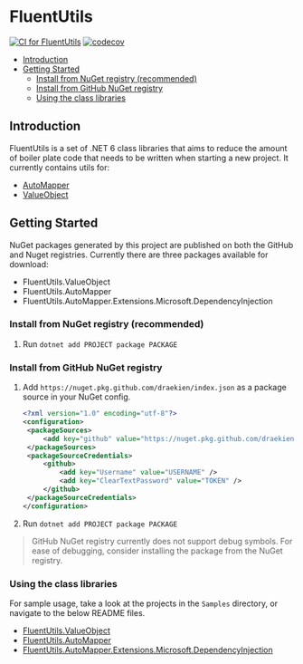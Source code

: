 # FluentUtils

[![CI for FluentUtils](https://github.com/draekien/Draekien.FluentUtils/actions/workflows/release.yml/badge.svg)](https://github.com/draekien/Draekien.FluentUtils/actions/workflows/release.yml)
[![codecov](https://codecov.io/gh/draekien/Draekien.FluentUtils/branch/main/graph/badge.svg?token=E4697LYNOT)](https://codecov.io/gh/draekien/Draekien.FluentUtils)

- [Introduction](#introduction)
- [Getting Started](#getting-started)
  - [Install from NuGet registry (recommended)](#install-from-nuget-registry-recommended)
  - [Install from GitHub NuGet registry](#install-from-github-nuget-registry)
  - [Using the class libraries](#using-the-class-libraries)

## Introduction

FluentUtils is a set of .NET 6 class libraries that aims to reduce the amount of boiler plate code that needs to be written when starting a new project. It currently contains utils for:

- [AutoMapper](https://docs.automapper.org/en/stable/Getting-started.html)
- [ValueObject](https://docs.microsoft.com/en-us/dotnet/architecture/microservices/microservice-ddd-cqrs-patterns/implement-value-objects)

## Getting Started

NuGet packages generated by this project are published on both the GitHub and Nuget registries. Currently there are three packages available for download:

- FluentUtils.ValueObject
- FluentUtils.AutoMapper
- FluentUtils.AutoMapper.Extensions.Microsoft.DependencyInjection

### Install from NuGet registry (recommended)

1. Run `dotnet add PROJECT package PACKAGE`

### Install from GitHub NuGet registry

1. Add `https://nuget.pkg.github.com/draekien/index.json` as a package source in your NuGet config.

   ```xml
   <?xml version="1.0" encoding="utf-8"?>
   <configuration>
    <packageSources>
        <add key="github" value="https://nuget.pkg.github.com/draekien/index.json" />
    </packageSources>
    <packageSourceCredentials>
        <github>
            <add key="Username" value="USERNAME" />
            <add key="ClearTextPassword" value="TOKEN" />
        </github>
    </packageSourceCredentials>
   </configuration>

   ```

2. Run `dotnet add PROJECT package PACKAGE`

> GitHub NuGet registry currently does not support debug symbols. For ease of debugging, consider installing the package from the NuGet registry.

### Using the class libraries

For sample usage, take a look at the projects in the `Samples` directory, or navigate to the below README files.

- [FluentUtils.ValueObject](src/FluentUtils.ValueObject/README.md)
- [FluentUtils.AutoMapper](src/FluentUtils.AutoMapper/README.md)
- [FluentUtils.AutoMapper.Extensions.Microsoft.DependencyInjection](src/FluentUtils.AutoMapper.Extensions.Microsoft.DependencyInjection/README.md)

